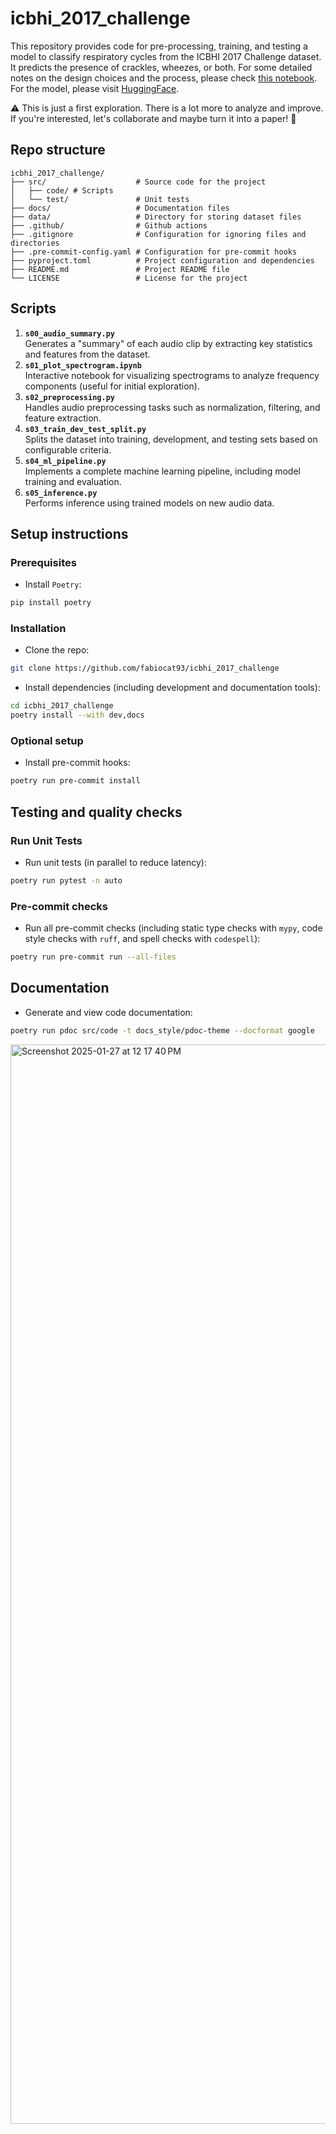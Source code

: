 # icbhi_2017_challenge
This repository provides code for pre-processing, training, and testing a model to classify respiratory cycles from the ICBHI 2017 Challenge dataset. It predicts the presence of crackles, wheezes, or both.
For some detailed notes on the design choices and the process, please check [this notebook](docs/notes.md). 
For the model, please visit [HuggingFace](https://huggingface.co/fabiocat/icbhi_classification).

⚠️ This is just a first exploration. There is a lot more to analyze and improve. If you're interested, let's collaborate and maybe turn it into a paper! 🚀

## Repo structure
```
icbhi_2017_challenge/
├── src/                    # Source code for the project
│   ├── code/ # Scripts
│   └── test/               # Unit tests
├── docs/                   # Documentation files
├── data/                   # Directory for storing dataset files
├── .github/                # Github actions
├── .gitignore              # Configuration for ignoring files and directories
├── .pre-commit-config.yaml # Configuration for pre-commit hooks
├── pyproject.toml          # Project configuration and dependencies
├── README.md               # Project README file
└── LICENSE                 # License for the project
```

## Scripts
1. **`s00_audio_summary.py`**  
   Generates a "summary" of each audio clip by extracting key statistics and features from the dataset.
2. **`s01_plot_spectrogram.ipynb`**  
   Interactive notebook for visualizing spectrograms to analyze frequency components (useful for initial exploration).
3. **`s02_preprocessing.py`**  
   Handles audio preprocessing tasks such as normalization, filtering, and feature extraction.
4. **`s03_train_dev_test_split.py`**  
   Splits the dataset into training, development, and testing sets based on configurable criteria.
5. **`s04_ml_pipeline.py`**  
   Implements a complete machine learning pipeline, including model training and evaluation.
6. **`s05_inference.py`**  
   Performs inference using trained models on new audio data.


## Setup instructions
### Prerequisites
- Install `Poetry`:
```bash
pip install poetry
```

### Installation
- Clone the repo:
```bash
git clone https://github.com/fabiocat93/icbhi_2017_challenge
```
- Install dependencies (including development and documentation tools):
```bash
cd icbhi_2017_challenge
poetry install --with dev,docs
```

### Optional setup
- Install pre-commit hooks:
```bash
poetry run pre-commit install
```

## Testing and quality checks
### Run Unit Tests
- Run unit tests (in parallel to reduce latency):
```bash
poetry run pytest -n auto
```

### Pre-commit checks
- Run all pre-commit checks (including static type checks with `mypy`, code style checks with `ruff`, and spell checks with `codespell`):
```bash
poetry run pre-commit run --all-files
```

## Documentation
- Generate and view code documentation:
```bash
poetry run pdoc src/code -t docs_style/pdoc-theme --docformat google
```

<img width="1727" alt="Screenshot 2025-01-27 at 12 17 40 PM" src="https://github.com/user-attachments/assets/3d3eb2e0-c2ad-4a66-8260-7c080df2e26d" />
